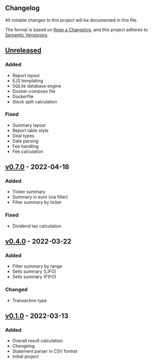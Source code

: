 ## Changelog

All notable changes to this project will be documented in this file.

The format is based on [Keep a Changelog](https://keepachangelog.com/en/1.0.0/),
and this project adheres to [Semantic Versioning](https://semver.org/spec/v2.0.0.html).

## [Unreleased]

### Added

-   Report layout
-   EJS templating
-   SQLite database engine
-   Docker-compose file
-   Dockerfile
-   Stock split calculation

### Fixed

-   Summary layout
-   Report table style
-   Deal types
-   Date parsing
-   Fee handling
-   Fee calculation

## [v0.7.0] - 2022-04-18

### Added

-   Ticker summary
-   Summary in euro (via filter)
-   Filter summary by ticker

### Fixed

-   Dividend tax calculation

## [v0.4.0] - 2022-03-22

### Added

-   Filter summary by range
-   Sells summary (LIFO)
-   Sells summary (FIFO)

### Changed

-   Transaction type

## [v0.1.0] - 2022-03-13

### Added

-   Overall result calculation
-   Changelog
-   Statement parser in CSV format
-   Initial project

[unreleased]: https://github.com/pavelgrin/revolut_investments/compare/v0.7.0...HEAD
[v0.7.0]: https://github.com/pavelgrin/revolut_investments/compare/v0.4.0...v0.7.0
[v0.4.0]: https://github.com/pavelgrin/revolut_investments/compare/v0.1.0...v0.4.0
[v0.1.0]: https://github.com/pavelgrin/revolut_investments/releases/v0.1.0
